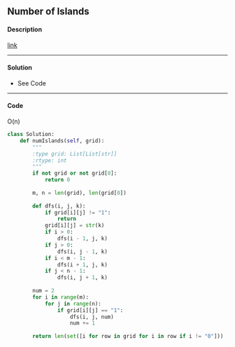 ## Number of Islands

#### Description

[link](https://leetcode.com/problems/number-of-islands/)

---

#### Solution

- See Code

---

#### Code

O(n)

```python
class Solution:
    def numIslands(self, grid):
        """
        :type grid: List[List[str]]
        :rtype: int
        """
        if not grid or not grid[0]:
            return 0
        
        m, n = len(grid), len(grid[0])
        
        def dfs(i, j, k):
            if grid[i][j] != "1":
                return
            grid[i][j] = str(k)
            if i > 0:
                dfs(i - 1, j, k)
            if j > 0:
                dfs(i, j - 1, k)
            if i < m - 1:
                dfs(i + 1, j, k)
            if j < n - 1:
                dfs(i, j + 1, k)
        
        num = 2
        for i in range(m):
            for j in range(n):
                if grid[i][j] == "1":
                    dfs(i, j, num)
                    num += 1
                    
        return len(set([i for row in grid for i in row if i != "0"]))
```
